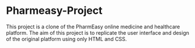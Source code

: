 ﻿# Pharmeasy-Project
This project is a clone of the PharmEasy online medicine and healthcare platform. The aim of this project is to replicate the user interface and design of the original platform using only HTML and CSS.


<img src="https://encrypted-tbn0.gstatic.com/images?q=tbn:ANd9GcQocrziiOd4HgcJjIgiW5UHscdQZgbLsiSX7w&s" alt="">

